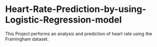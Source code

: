 # Heart-Rate-Prediction-by-using-Logistic-Regression-model
This Project performs an analysis and prediction of heart rate using the Framingham dataset.
